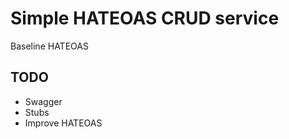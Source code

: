 # Simple HATEOAS CRUD service

Baseline HATEOAS 

## TODO

 - Swagger
 - Stubs  
 - Improve HATEOAS
 
  